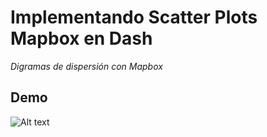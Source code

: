 # Implementando Scatter Plots Mapbox en Dash

_Digramas de dispersión con Mapbox_

## Demo

![Alt text](https://github.com/MauricioAli/Scrum_Dashboard/blob/maps_scatter_plots_on_mapbox/scattermapbox/images/demo.PNG "Implementacion Dash")

